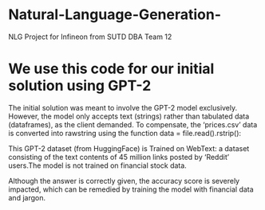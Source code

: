 # Natural-Language-Generation-
NLG Project for Infineon from SUTD DBA Team 12 

# We use this code for our initial solution using GPT-2 

The initial solution was meant to involve the GPT-2 model exclusively.
However, the model only accepts text (strings) rather than tabulated data (dataframes), as the client demanded. To compensate, the ‘prices.csv’ data is converted into rawstring using the function data = file.read().rstrip():

This GPT-2 dataset (from HuggingFace) is Trained on WebText: a dataset consisting of the text contents of 45 million links posted by ‘Reddit’ users.The model is not 
trained on financial stock data. 

Although the answer is correctly given, the accuracy score is severely impacted, which can be remedied by training the model with financial data and jargon.


